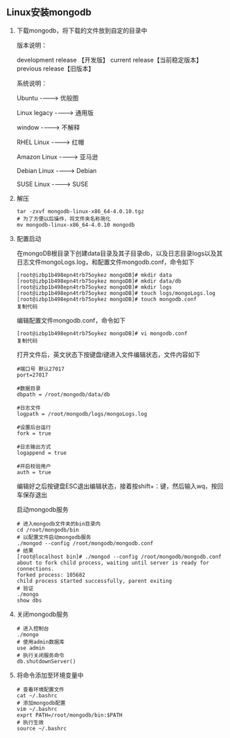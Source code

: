 ## Linux安装mongodb

1. 下载mongodb，将下载的文件放到自定的目录中

   版本说明：

   development release 【开发版】  current release【当前稳定版本】 previous release【旧版本】

   系统说明：

   Ubuntu ----> 优般图 

   Linux legacy ----> 通用版

   window ----> 不解释

   RHEL Linux ----> 红帽

   Amazon Linux ----> 亚马逊

   Debian Linux ----> Debian

   SUSE Linux ----> SUSE

2. 解压

   ```
   tar -zxvf mongodb-linux-x86_64-4.0.10.tgz 
   # 为了方便以后操作，将文件夹名称简化
   mv mongodb-linux-x86_64-4.0.10 mongodb
   ```

3. 配置启动

   在mongoDB根目录下创建data目录及其子目录db，以及日志目录logs以及其日志文件mongoLogs.log，和配置文件mongodb.conf，命令如下

   ```
   [root@izbp1b498epn4trb75oykez mongoDB]# mkdir data
   [root@izbp1b498epn4trb75oykez mongoDB]# mkdir data/db
   [root@izbp1b498epn4trb75oykez mongoDB]# mkdir logs
   [root@izbp1b498epn4trb75oykez mongoDB]# touch logs/mongoLogs.log
   [root@izbp1b498epn4trb75oykez mongoDB]# touch mongodb.conf
   复制代码
   ```

   编辑配置文件mongodb.conf，命令如下

   ```
   [root@izbp1b498epn4trb75oykez mongoDB]# vi mongodb.conf 
   复制代码
   ```

   打开文件后，英文状态下按键盘i键进入文件编辑状态，文件内容如下

   ```
   #端口号 默认27017
   port=27017
   
   #数据目录
   dbpath = /root/mongodb/data/db
   
   #日志文件
   logpath = /root/mongodb/logs/mongoLogs.log
   
   #设置后台运行
   fork = true
   
   #日志输出方式
   logappend = true
   
   #开启校验用户
   auth = true
   
   ```

   编辑好之后按键盘ESC退出编辑状态，接着按shift+：键，然后输入wq，按回车保存退出

   启动mongodb服务

   ```
   # 进入mongodb文件夹的bin目录内
   cd /root/mongodb/bin
   # 以配置文件启动mongodb服务
   ./mongod --config /root/mongodb/mongodb.conf
   # 结果
   [root@localhost bin]# ./mongod --config /root/mongodb/mongodb.conf
   about to fork child process, waiting until server is ready for connections.
   forked process: 105682
   child process started successfully, parent exiting
   # 验证
   ./mongo
   show dbs
   ```

4. 关闭mongodb服务

   ```
   # 进入控制台
   ./mongo
   # 使用admin数据库
   use admin
   # 执行关闭服务命令
   db.shutdownServer()
   ```

5. 将命令添加至环境变量中

   ```
   # 查看环境配置文件
   cat ~/.bashrc
   # 添加mongodb配置
   vim ~/.bashrc
   exprt PATH=/root/mongodb/bin:$PATH
   # 执行生效
   source ~/.bashrc
   ```

   